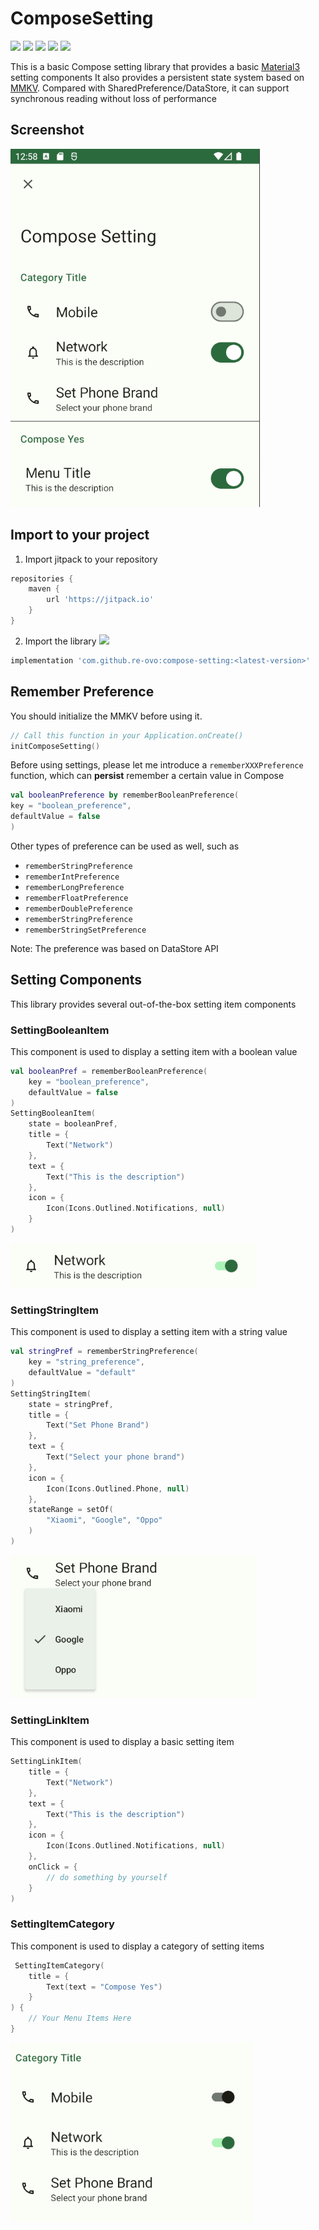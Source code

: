 # ComposeSetting
![](https://jitpack.io/v/re-ovo/compose-setting.svg?style=flat-square)
![](https://img.shields.io/github/issues/re-ovo/compose-setting?style=flat-square)
![](https://img.shields.io/github/forks/re-ovo/compose-setting?style=flat-square)
![](https://img.shields.io/github/stars/re-ovo/compose-setting?style=flat-square)
![](https://img.shields.io/github/pulls/re-ovo/compose-setting?style=flat-square)

This is a basic Compose setting library that provides a basic [Material3](https://m3.material.io) setting components
It also provides a persistent state system based on [MMKV](https://github.com/Tencent/MMKV). 
Compared with SharedPreference/DataStore, it can support synchronous reading without loss of performance

## Screenshot
![](art/screenshot.png)

## Import to your project
1. Import jitpack to your repository
```groovy
repositories {
    maven {
        url 'https://jitpack.io'
    }
}
```
2. Import the library ![](https://jitpack.io/v/re-ovo/compose-setting.svg?style=flat-square)
```groovy
implementation 'com.github.re-ovo:compose-setting:<latest-version>'
```

## Remember Preference
You should initialize the MMKV before using it.
```kotlin
// Call this function in your Application.onCreate()
initComposeSetting()
```

Before using settings, please let me introduce a `rememberXXXPreference` function, which can **persist** remember a certain value in Compose

```kotlin
val booleanPreference by rememberBooleanPreference(
key = "boolean_preference",
defaultValue = false
)
```

Other types of preference can be used as well, such as
* `rememberStringPreference`
* `rememberIntPreference`
* `rememberLongPreference`
* `rememberFloatPreference`
* `rememberDoublePreference`
* `rememberStringPreference`
* `rememberStringSetPreference`

Note: The preference was based on DataStore API

## Setting Components
This library provides several out-of-the-box setting item components

### SettingBooleanItem
This component is used to display a setting item with a boolean value

```kotlin
val booleanPref = rememberBooleanPreference(
    key = "boolean_preference",
    defaultValue = false
)
SettingBooleanItem(
    state = booleanPref,
    title = {
        Text("Network")
    },
    text = {
        Text("This is the description")
    },
    icon = {
        Icon(Icons.Outlined.Notifications, null)
    }
)
```
![](art/boolean_component.png)

### SettingStringItem
This component is used to display a setting item with a string value

```kotlin
val stringPref = rememberStringPreference(
    key = "string_preference",
    defaultValue = "default"
)
SettingStringItem(
    state = stringPref,
    title = {
        Text("Set Phone Brand")
    },
    text = {
        Text("Select your phone brand")
    },
    icon = {
        Icon(Icons.Outlined.Phone, null)
    },
    stateRange = setOf(
        "Xiaomi", "Google", "Oppo"
    )
)
```
![](art/string_component.png)

### SettingLinkItem
This component is used to display a basic setting item

```kotlin
SettingLinkItem(
    title = {
        Text("Network")
    },
    text = {
        Text("This is the description")
    },
    icon = {
        Icon(Icons.Outlined.Notifications, null)
    },
    onClick = {
        // do something by yourself
    }
)
```

### SettingItemCategory
This component is used to display a category of setting items

```kotlin
 SettingItemCategory(
    title = {
        Text(text = "Compose Yes")
    }
) {
    // Your Menu Items Here
}
```
![](art/category.png)
